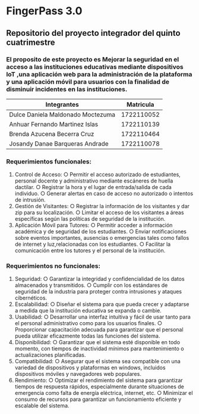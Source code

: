 # FingerPass 3.0
## Repositorio del proyecto integrador del quinto cuatrimestre 

### El proposito de este proyecto es Mejorar la seguridad en el acceso a las instituciones educativas mediante dispositivos IoT ,una aplicación web para la administración de la plataforma y una aplicación móvil para usuarios con la finalidad de disminuir incidentes en las instituciones.


| Integrantes |Matricula |
|-------------|-----------|
|Dulce Daniela Maldonado Moctezuma | 1722110052 |
| Anhuar Fernando Martinez Islas | 1722110139 |
| Brenda Azucena Becerra Cruz | 1722110464 |
| Josandy Danae Barqueras Andrade | 1722110078 |

### Requerimientos funcionales:
1. Control de Acceso:
○ Permitir el acceso autorizado de estudiantes, personal docente y
administrativo mediante escáneres de huella dactilar.
○ Registrar la hora y el lugar de entrada/salida de cada individuo.
○ Generar alertas en caso de acceso no autorizado o intentos de
intrusión.
2. Gestión de Visitantes:
○ Registrar la información de los visitantes y dar zip para su localización.
○ Limitar el acceso de los visitantes a áreas específicas según las
políticas de seguridad de la institución.
3. Aplicación Móvil para Tutores:
○ Permitir acceder a información académica y de seguridad de los
estudiantes.
○ Enviar notificaciones sobre eventos importantes, ausencias o
emergencias tales como fallos de internet y luz,relacionadas con los
estudiantes.
○ Facilitar la comunicación entre los tutores y el personal de la
institución.


### Requerimientos no funcionales:
1. Seguridad:
○ Garantizar la integridad y confidencialidad de los datos almacenados y
transmitidos.
○ Cumplir con los estándares de seguridad de la industria para proteger
contra intrusiones y ataques cibernéticos.
2. Escalabilidad:
○ Diseñar el sistema para que pueda crecer y adaptarse a medida que la
institución educativa se expanda o cambie.
3. Usabilidad:
○ Desarrollar una interfaz intuitiva y fácil de usar tanto para el personal
administrativo como para los usuarios finales.
○ Proporcionar capacitación adecuada para garantizar que el personal
pueda utilizar eficazmente todas las funciones del sistema.
4. Disponibilidad:
○ Garantizar que el sistema esté disponible en todo momento, con
tiempos de inactividad mínimos para mantenimiento o actualizaciones
planificadas.
5. Compatibilidad:
○ Asegurar que el sistema sea compatible con una variedad de
dispositivos y plataformas en windows, incluidos dispositivos móviles y
navegadores web populares.
6. Rendimiento:
○ Optimizar el rendimiento del sistema para garantizar tiempos de
respuesta rápidos, especialmente durante situaciones de emergencia
como falta de energía eléctrica, internet, etc.
○ Minimizar el consumo de recursos para garantizar un funcionamiento
eficiente y escalable del sistema.
